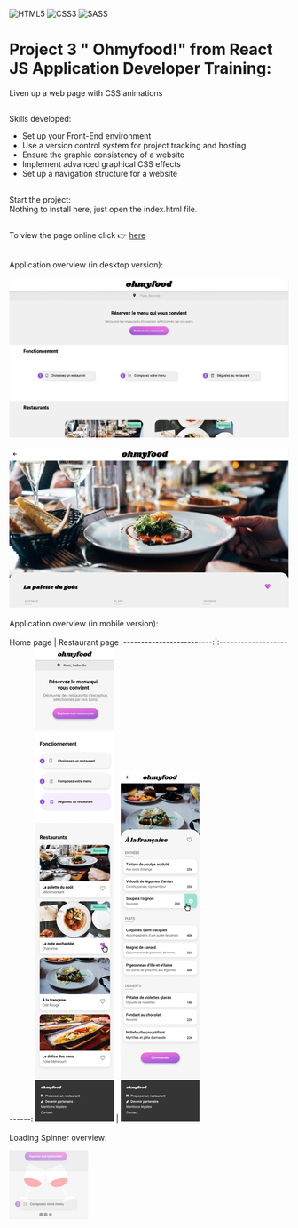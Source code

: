 ![HTML5](https://img.shields.io/badge/html5-%23E34F26.svg?style=for-the-badge&logo=html5&logoColor=white)
![CSS3](https://img.shields.io/badge/css3-%231572B6.svg?style=for-the-badge&logo=css3&logoColor=white)
![SASS](https://img.shields.io/badge/Sass-CC6699?style=for-the-badge&logo=sass&logoColor=white)
# Project 3 " Ohmyfood!" from React JS Application Developer Training:<br/>
Liven up a web page with CSS animations<br/>
##
Skills developed:
- Set up your Front-End environment
- Use a version control system for project tracking and hosting
- Ensure the graphic consistency of a website
- Implement advanced graphical CSS effects
- Set up a navigation structure for a website
##
Start the project:<br/>
Nothing to install here, just open the index.html file.
##
To view the page online click  :point_right: [here](https://cla31.github.io/projet-3-OCR/index.html)
##
##
Application overview  (in desktop version):
<br/>
<br/>
![DESKTOP-VERSION](./desktop-version1.png)
<br/>
<br/>
![DESKTOP-VERSION](./desktop-version2.png)
<br/>
<br/>
Application overview (in mobile version):
<br/>
<br/>
Home page          |  Restaurant page
:-------------------------:|:-------------------------:
![MOBILE-VERSION](./mobile-version1.png) | ![MOBILE-VERSION](./mobile-version2.png)
<br/>
<br/>
Loading Spinner overview:<br/>

![LOADING-SPINNER2](./loading-spinner2.png)
